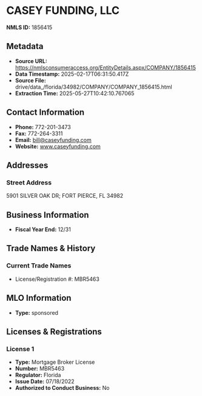 # CASEY FUNDING, LLC

**NMLS ID:** 1856415

## Metadata
- **Source URL:** https://nmlsconsumeraccess.org/EntityDetails.aspx/COMPANY/1856415
- **Data Timestamp:** 2025-02-17T06:31:50.417Z
- **Source File:** drive/data_/florida/34982/COMPANY/COMPANY_1856415.html
- **Extraction Time:** 2025-05-27T10:42:10.767065

## Contact Information
- **Phone:** 772-201-3473
- **Fax:** 772-264-3311
- **Email:** bill@caseyfunding.com
- **Website:** www.caseyfunding.com

## Addresses
### Street Address
5901 SILVER OAK DR; FORT PIERCE, FL 34982

## Business Information
- **Fiscal Year End:** 12/31

## Trade Names & History
### Current Trade Names
- License/Registration #: MBR5463

## MLO Information
- **Type:** sponsored

## Licenses & Registrations

### License 1
- **Type:** Mortgage Broker License
- **Number:** MBR5463
- **Regulator:** Florida
- **Issue Date:** 07/18/2022
- **Authorized to Conduct Business:** No
